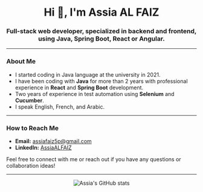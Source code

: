 <h1 align="center">Hi 👋, I'm Assia AL FAIZ</h1>
<h3 align="center">Full-stack web developer, specialized in backend and frontend, using Java, Spring Boot, React or Angular.</h3>

---

### About Me

- I started coding in Java language at the university in 2021.
- I have been coding with **Java** for more than 2 years with professional experience in **React** and **Spring Boot** development.
- Two years of experience in test automation using **Selenium** and **Cucumber**.
- I speak English, French, and Arabic.

---

### How to Reach Me

- **Email:** assiafaiz5p@gmail.com
- **LinkedIn:** [AssiaALFAIZ](https://www.linkedin.com/in/assia-al-faiz/)

Feel free to connect with me or reach out if you have any questions or collaboration ideas!

---

<p align="center">
  <img src="https://github-readme-stats.vercel.app/api?username=AssiaALFAIZ&show_icons=true&theme=radical" alt="Assia's GitHub stats">
</p>
